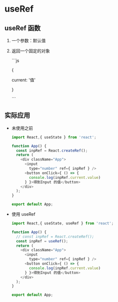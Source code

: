 # useRef

## useRef 函数

1. 一个参数：默认值

2. 返回一个固定的对象

    \`\`\`js

    {

    current: '值'

    }

    \`\`\`

## 实际应用

- 未使用之前

    ```js
    import React,{ useState } from 'react';

    function App() {
      const inpRef = React.createRef();
      return (
        <div className="App">
          <input
            type="number" ref={ inpRef } />
          <button onClick={ () => {
            console.log(inpRef.current.value)
          } }>得到Input 的值</button>
        </div>
      );
    }

    export default App;
    ```

- 使用 useRef

    ```js
    import React,{ useState, useRef } from 'react';

    function App() {
      // const inpRef = React.createRef();
      const inpRef = useRef();
      return (
        <div className="App">
          <input
            type="number" ref={ inpRef } />
          <button onClick={ () => {
            console.log(inpRef.current.value)
          } }>得到Input 的值</button>
        </div>
      );
    }

    export default App;
    ```
